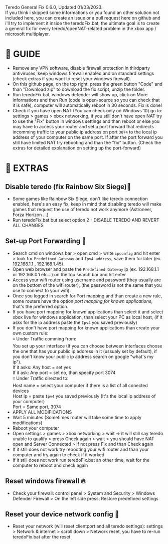 Teredo General Fix 0.6.0, Updated 01/03/2023.<br>
If you think i skipped some informations or you found an other solution not included here, you can create an issue or a pull request here on github and i'll try to implement it inside the teredoFix.bat, the ultimate goal is to create a general fix for every teredo/openNAT-related problem in the xbox app / microsoft multiplayer.
# :open_book: GUIDE
- Remove any VPN software, disable firewall protection in thirdparty antiviruses, keep windows firewall enabled and on standard settings (check extras if you want to reset your windows firewall).
- On this github page, on the top right, press the green button "Code" and than "Download zip" to download the fix script, unzip the folder.
- Run teredoFix.bat, windows defender will show up, click on More informations and then Run (code is open-source so you can check that it is safe), computer will automatically reboot in 30 seconds. Fix is done!
- Check if you have open NAT (You can check only on Windows 10) go to: settings > games > xbox networking, if you still don't have open NAT try to use the "Fix" button in windows settings and than reboot or else you may have to access your router and set a port forward that redirects incomming traffic to your public ip address on port ```3074``` to the local ip address of your computer on the same port. If after the port forward you still have limited NAT try rebooting and than the "fix" button. (Check the extras for detailed explanation on setting up the port-forward)
# :pushpin: EXTRAS
## Disable teredo (fix Rainbow Six Siege):no_entry_sign:
- Some games like Rainbow Six Siege, don't like teredo connection enabled, here's an easy fix, keep in mind that disabling teredo will make games that request the use of teredo not work anymore (Astroneer, Forza Horizon ...)
- Run teredoFix.bat but select option 2 - DISABLE TEREDO AND REVERT ALL CHANGES
## Set-up Port Forwarding :twisted_rightwards_arrows:
- Search cmd on windows bar > open cmd > write ```ipconfig``` and hit enter > look for ```Predefined Gateway``` and ```Ipv4 address```, save them for later (ex. 192.168.1.1 , 192.168.1.45)
- Open web browser and paste the ```Predefined Gateway``` ip (ex. 192.168.1.1 or 192.168.0.1 etc...) on the top search bar and hit enter
- Access your wifi router using username and password (they usually are on the bottom of the wifi router), (the password is not the same that you use to connect to your wifi). 
- Once you logged in search for Port mapping and than create a new rule, some routers have the option *port mapping for known applications*, that's the preferred option.
- If you have port mapping for known applications than select it and select xbox live for windows application, than select your PC as local host, (if it asks for the ip address paste the ```Ipv4``` you saved previously)
- If you don't have port mapping for known applications than create your own custom rule:<br>
:white_medium_small_square: Under Traffic comming from:<br>
You set up your interface (If you can choose between interfaces choose the one that has your public ip address in it (ussualy set by default), if you don't know your public ip address search on google "what's my ip").<br>
If it asks: Any host = set yes<br>
If it ask: Any port = set no, than specify port 3074<br>
:white_medium_small_square: Under Traffic directed to:<br>
Host name = select your computer if there is a list of all conected devices<br>
Host ip = paste ```Ipv4``` you saved previously (It's the local ip address of your computer)<br>
Port = Same port, 3074<br>
- APPLY ALL MODIFICATIONS
- Wait 5 minutes (Sometimes router will take some time to apply modifications)
- Reboot your computer
- Open settings > games > xbox networking > wait -> it will still say teredo unable to qualify > 
press Check again > wait > you should have NAT open and Server Connected > if not press Fix and than Check again
- If it still does not work try rebooting your wifi router and than your computer and try again to check if it worked
- If it still does not work run teredoFix.bat an other time, wait for the computer to reboot and check again
## Reset windows firewall :fire:
- Check your firewall: control panel > System and Security > Windows Defender Firewall > On the left side press: Restore predefined settings
## Reset your device network config :signal_strength:
- Reset your network (will reset clientport and all teredo settings): settings > Network & internet > scroll down > Network reset, you have to re-run teredoFix.bat after the reset
